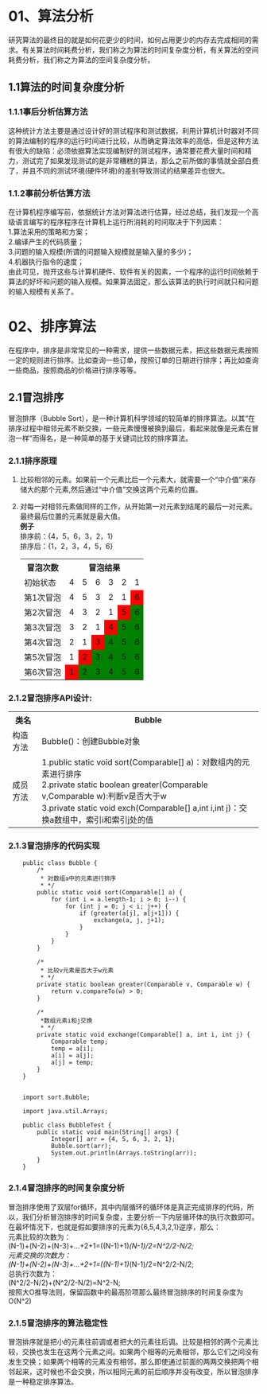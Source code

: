 # 01、算法分析  
研究算法的最终目的就是如何花更少的时间，如何占用更少的内存去完成相同的需求。有关算法时间耗费分析，我们称之为算法的时间复杂度分析，有关算法的空间耗费分析，我们称之为算法的空间复杂度分析。  
## 1.1算法的时间复杂度分析  
### 1.1.1事后分析估算方法  
这种统计方法主要是通过设计好的测试程序和测试数据，利用计算机计时器对不同的算法编制的程序的运行时间进行比较，从而确定算法效率的高低，但是这种方法有很大的缺陷：必须依据算法实现编制好的测试程序，通常要花费大量时间和精力，测试完了如果发现测试的是非常糟糕的算法，那么之前所做的事情就全部白费了，并且不同的测试环境(硬件环境)的差别导致测试的结果差异也很大。
### 1.1.2事前分析估算方法  
在计算机程序编写前，依据统计方法对算法进行估算，经过总结，我们发现一个高级语言编写的程序程序在计算机上运行所消耗的时间取决于下列因素：  
 1.算法采用的策略和方案；  
 2.编译产生的代码质量；  
 3.问题的输入规模(所谓的问题输入规模就是输入量的多少)；  
 4.机器执行指令的速度；  
由此可见，抛开这些与计算机硬件、软件有关的因素，一个程序的运行时间依赖于算法的好坏和问题的输入规模。如果算法固定，那么该算法的执行时间就只和问题的输入规模有关系了。  
# 02、排序算法  
在程序中，排序是非常常见的一种需求，提供一些数据元素，把这些数据元素按照一定的规则进行排序。比如查询一些订单，按照订单的日期进行排序；再比如查询一些商品，按照商品的价格进行排序等等。  
## 2.1冒泡排序  
冒泡排序（Bubble Sort），是一种计算机科学领域的较简单的排序算法。以其“在排序过程中相邻元素不断交换，一些元素慢慢被换到最后，看起来就像是元素在冒泡一样”而得名，是一种简单的基于关键词比较的排序算法。  
### 2.1.1排序原理  
1. 比较相邻的元素。如果前一个元素比后一个元素大，就需要一个“中介值”来存储大的那个元素,然后通过“中介值”交换这两个元素的位置。
2. 对每一对相邻元素做同样的工作，从开始第一对元素到结尾的最后一对元素。最终最后位置的元素就是最大值。  
**例子**  
排序前：{4，5，6，3，2，1}  
排序后：{1，2，3，4，5，6}

	<table>
    	<tr>
        	<th>冒泡次数</th>
        	<th colspan="6" align="center">冒泡结果</th>
    	</tr>
    	<tr>
        	<td>初始状态</td>
        	<td>4</td>
			<td>5</td>
			<td>6</td>
			<td>3</td>
			<td>2</td>
			<td>1</td>
    	</tr>
    	<tr>
        	<td>第1次冒泡</td>
        	<td>4</td>
			<td>5</td>
			<td>3</td>
			<td>2</td>
			<td>1</td>
			<td bgcolor="red">6</td>
    	</tr>
		<tr>
    		<td>第2次冒泡</td>
        	<td>4</td>
			<td>3</td>
			<td>2</td>
			<td>1</td>
			<td bgcolor="red">5</td>
			<td bgcolor="green">6</td>
    	</tr>
		<tr>
        	<td>第3次冒泡</td>
        	<td>3</td>
			<td>2</td>
			<td>1</td>
			<td bgcolor="red">4</td>
			<td bgcolor="green">5</td>
			<td bgcolor="green">6</td>
    	</tr>
		<tr>
        	<td>第4次冒泡</td>
        	<td>2</td>
			<td>1</td>
			<td bgcolor="red">3</td>
			<td bgcolor="green">4</td>
			<td bgcolor="green">5</td>
			<td bgcolor="green">6</td>
    	</tr>
		<tr>
        	<td>第5次冒泡</td>
        	<td>1</td>
			<td bgcolor="red">2</td>
			<td bgcolor="green">3</td>
			<td bgcolor="green">4</td>
			<td bgcolor="green">5</td>
			<td bgcolor="green">6</td>
    	</tr>
		<tr>
        	<td>第6次冒泡</td>
        	<td bgcolor="red">1</td>
			<td bgcolor="green">2</td>
			<td bgcolor="green">3</td>
			<td bgcolor="green">4</td>
			<td bgcolor="green">5</td>
			<td bgcolor="green">6</td>
    	</tr>
	</table>
### 2.1.2冒泡排序API设计:  
<table>
		<tr>
			<th>类名</th>
        	<th>Bubble</th>
		</tr>
		<tr>
			<td>构造方法</td>
        	<td>Bubble()：创建Bubble对象</td>
		</tr>
		<tr>
			<td>成员方法</td>
        	<td>1.public static void sort(Comparable[] a)：对数组内的元素进行排序</br>2.private static boolean greater(Comparable v,Comparable w):判断v是否大于w</br>3.private static void exch(Comparable[] a,int i,int j)：交换a数组中，索引i和索引j处的值</td>
		</tr>
	</table>  
	
### 2.1.3冒泡排序的代码实现  

```
	public class Bubble {
	    /*
	     * 对数组a中的元素进行排序
	     * */
	    public static void sort(Comparable[] a) {
	        for (int i = a.length-1; i > 0; i--) {
	            for (int j = 0; j < i; j++) {
	                if (greater(a[j], a[j+1])) {
	                    exchange(a, j, j+1);
	                }
	            }
	        }
	    }
	
	    /*
	     * 比较v元素是否大于w元素
	     * */
	    private static boolean greater(Comparable v, Comparable w) {
	        return v.compareTo(w) > 0;
	    }
	
	    /*
	     *数组元素i和j交换
	     * */
	    private static void exchange(Comparable[] a, int i, int j) {
	        Comparable temp;
	        temp = a[i];
	        a[i] = a[j];
	        a[j] = temp;
	    }
	}
```
```

	import sort.Bubble;
	
	import java.util.Arrays;
	
	public class BubbleTest {
	    public static void main(String[] args) {
	        Integer[] arr = {4, 5, 6, 3, 2, 1};
	        Bubble.sort(arr);
	        System.out.println(Arrays.toString(arr));
	    }
	}
```	
### 2.1.4冒泡排序的时间复杂度分析  
冒泡排序使用了双层for循环，其中内层循环的循环体是真正完成排序的代码，所以，我们分析冒泡排序的时间复杂度，主要分析一下内层循环体的执行次数即可。  
在最坏情况下，也就是假如要排序的元素为{6,5,4,3,2,1}逆序，那么：  
元素比较的次数为：  
(N-1)+(N-2)+(N-3)+...+2+1=((N-1)+1)*(N-1)/2=N^2/2-N/2;  
元素交换的次数为：  
(N-1)+(N-2)+(N-3)+...+2+1=((N-1)+1)*(N-1)/2=N^2/2-N/2;  
总执行次数为：  
(N^2/2-N/2)+(N^2/2-N/2)=N^2-N;  
按照大O推导法则，保留函数中的最高阶项那么最终冒泡排序的时间复杂度为O(N^2)  
### 2.1.5冒泡排序的算法稳定性  
冒泡排序就是把小的元素往前调或者把大的元素往后调。比较是相邻的两个元素比较，交换也发生在这两个元素之间。如果两个相等的元素相邻，那么它们之间没有发生交换；如果两个相等的元素没有相邻，那么即使通过前面的两两交换把两个相邻起来，这时候也不会交换，所以相同元素的前后顺序并没有改变，所以冒泡排序是一种稳定排序算法。  
